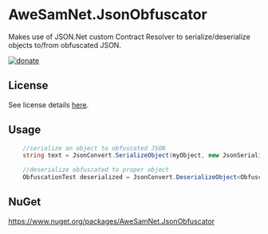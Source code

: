 AweSamNet.JsonObfuscator
==============

Makes use of JSON.Net custom Contract Resolver to serialize/deserialize objects to/from obfuscated JSON.

[![donate](https://www.paypalobjects.com/en_US/i/btn/btn_donateCC_LG.gif "PayPal - The safer, easier way to pay online!")](https://www.paypal.com/cgi-bin/webscr?cmd=_s-xclick&hosted_button_id=NDQ8MLABHKXWN)


## License
See license details [here](/LICENSE.md).

## Usage

```c#
    //serialize an object to obfuscated JSON
    string text = JsonConvert.SerializeObject(myObject, new JsonSerializerSettings { ContractResolver =  new ObfuscationContractResolver()});

	//deserialize obfuscated to proper object
    ObfuscationTest deserialized = JsonConvert.DeserializeObject<ObfuscationTest>(modifiedText, new JsonSerializerSettings { ContractResolver = new ObfuscationContractResolver()});
```

## NuGet

https://www.nuget.org/packages/AweSamNet.JsonObfuscator
